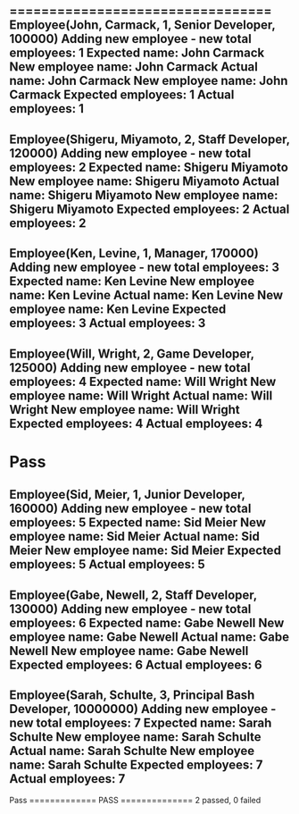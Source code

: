 =================================
Employee(John, Carmack, 1, Senior Developer, 100000)
Adding new employee - new total employees: 1
Expected name: John Carmack
New employee name: John Carmack
Actual name: John Carmack
New employee name: John Carmack
Expected employees: 1
Actual employees: 1
---------------------------------
Employee(Shigeru, Miyamoto, 2, Staff Developer, 120000)
Adding new employee - new total employees: 2
Expected name: Shigeru Miyamoto
New employee name: Shigeru Miyamoto
Actual name: Shigeru Miyamoto
New employee name: Shigeru Miyamoto
Expected employees: 2
Actual employees: 2
---------------------------------
Employee(Ken, Levine, 1, Manager, 170000)
Adding new employee - new total employees: 3
Expected name: Ken Levine
New employee name: Ken Levine
Actual name: Ken Levine
New employee name: Ken Levine
Expected employees: 3
Actual employees: 3
---------------------------------
Employee(Will, Wright, 2, Game Developer, 125000)
Adding new employee - new total employees: 4
Expected name: Will Wright
New employee name: Will Wright
Actual name: Will Wright
New employee name: Will Wright
Expected employees: 4
Actual employees: 4
---------------------------------
Pass
=================================
Employee(Sid, Meier, 1, Junior Developer, 160000)
Adding new employee - new total employees: 5
Expected name: Sid Meier
New employee name: Sid Meier
Actual name: Sid Meier
New employee name: Sid Meier
Expected employees: 5
Actual employees: 5
---------------------------------
Employee(Gabe, Newell, 2, Staff Developer, 130000)
Adding new employee - new total employees: 6
Expected name: Gabe Newell
New employee name: Gabe Newell
Actual name: Gabe Newell
New employee name: Gabe Newell
Expected employees: 6
Actual employees: 6
---------------------------------
Employee(Sarah, Schulte, 3, Principal Bash Developer, 10000000)
Adding new employee - new total employees: 7
Expected name: Sarah Schulte
New employee name: Sarah Schulte
Actual name: Sarah Schulte
New employee name: Sarah Schulte
Expected employees: 7
Actual employees: 7
---------------------------------
Pass
============= PASS ==============
2 passed, 0 failed
